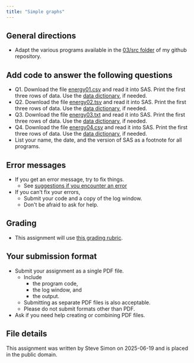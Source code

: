 ```yaml
---
title: "Simple graphs"
---
```


## General directions

-   Adapt the various programs available in the [03/src folder][ref-simon-src] of my github repository. 

## Add code to answer the following questions

-   Q1. Download the file [energy01.csv][ref-simon-energy01] and read it into SAS. Print the first three rows of data. Use the [data dictionary][ref-simon-dictionary01], if needed.
-   Q2. Download the file [energy02.tsv][ref-simon-energy02] and read it into SAS. Print the first three rows of data. Use the [data dictionary][ref-simon-dictionary02], if needed.
-   Q3. Download the file [energy03.txt][ref-simon-energy03] and read it into SAS. Print the first three rows of data. Use the [data dictionary][ref-simon-dictionary03], if needed.
-   Q4. Download the file [energy04.csv][ref-simon-energy04] and read it into SAS. Print the first three rows of data. Use the [data dictionary][ref-simon-dictionary04], if needed.
-   List your name, the date, and the version of SAS as a footnote for all programs.

## Error messages

-   If you get an error message, try to fix things.
    -   See [suggestions if you encounter an error][ref-simon-error]
-   If you can't fix your errors,
    -   Submit your code and a copy of the log window.
    -   Don't be afraid to ask for help.

## Grading

-   This assignment will use [this grading rubric][ref-simon-rubric].

## Your submission format

-   Submit your assignment as a single PDF file. 
    -   Include 
        -   the program code,
        -   the log window, and
        -   the output.
    -   Submitting as separate PDF files is also acceptable.
    -   Please do not submit formats other than PDF.
-   Ask if you need help creating or combining PDF files.

## File details

This assignment was written by Steve Simon on 2025-06-19 and is placed in the public domain.

[ref-simon-src]: https://github.com/pmean/5507-2025b/tree/main/03/src

[ref-simon-energy01]: https://github.com/pmean/data/blob/main/files/energy01.csv
[ref-simon-dictionary01]: https://github.com/pmean/data/blob/main/files/energy01.yaml
[ref-simon-energy02]: https://github.com/pmean/data/blob/main/files/energy02.tsv
[ref-simon-dictionary02]: https://github.com/pmean/data/blob/main/files/energy02.yaml
[ref-simon-energy03]: https://github.com/pmean/data/blob/main/files/energy03.txt
[ref-simon-dictionary03]: https://github.com/pmean/data/blob/main/files/energy03.yaml
[ref-simon-energy04]: https://github.com/pmean/data/blob/main/files/energy04.csv
[ref-simon-dictionary04]: https://github.com/pmean/data/blob/main/files/energy04.yaml


[ref-simon-error]: https://github.com/pmean/classes/blob/master/general/src/suggestions-if-you-encounter-an-error.md

[ref-simon-rubric]: https://github.com/pmean/classes/blob/master/general/src/general-grading-rubric.md

